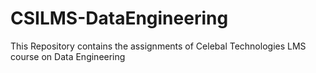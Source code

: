 # CSILMS-DataEngineering
This Repository contains the assignments of Celebal Technologies LMS course on Data Engineering
